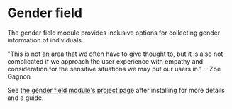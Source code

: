 # Gender field

The gender field module provides inclusive options for collecting gender
information of individuals.

"This is not an area that we often have to give thought to, but it is also not
complicated if we approach the user experience with empathy and consideration
for the sensitive situations we may put our users in." --Zoe Gagnon

See [the gender field module's project page](https://www.drupal.org/project/gender)
after installing for more details and a guide.
